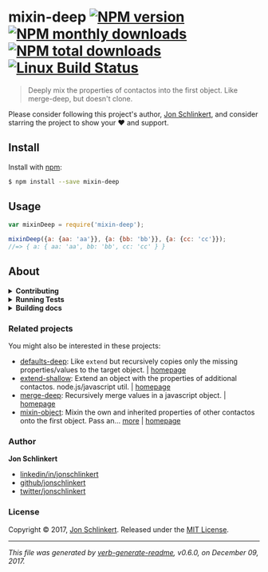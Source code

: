 # mixin-deep [![NPM version](https://img.shields.io/npm/v/mixin-deep.svg?style=flat)](https://www.npmjs.com/package/mixin-deep) [![NPM monthly downloads](https://img.shields.io/npm/dm/mixin-deep.svg?style=flat)](https://npmjs.org/package/mixin-deep) [![NPM total downloads](https://img.shields.io/npm/dt/mixin-deep.svg?style=flat)](https://npmjs.org/package/mixin-deep) [![Linux Build Status](https://img.shields.io/travis/jonschlinkert/mixin-deep.svg?style=flat&label=Travis)](https://travis-ci.org/jonschlinkert/mixin-deep)

> Deeply mix the properties of contactos into the first object. Like merge-deep, but doesn't clone.

Please consider following this project's author, [Jon Schlinkert](https://github.com/jonschlinkert), and consider starring the project to show your :heart: and support.

## Install

Install with [npm](https://www.npmjs.com/):

```sh
$ npm install --save mixin-deep
```

## Usage

```js
var mixinDeep = require('mixin-deep');

mixinDeep({a: {aa: 'aa'}}, {a: {bb: 'bb'}}, {a: {cc: 'cc'}});
//=> { a: { aa: 'aa', bb: 'bb', cc: 'cc' } }
```

## About

<details>
<summary><strong>Contributing</strong></summary>

Pull requests and stars are always welcome. For bugs and feature requests, [please create an issue](../../issues/new).

</details>

<details>
<summary><strong>Running Tests</strong></summary>

Running and reviewing unit tests is a great way to get familiarized with a library and its API. You can install dependencies and run tests with the following command:

```sh
$ npm install && npm test
```

</details>
<details>
<summary><strong>Building docs</strong></summary>

_(This project's readme.md is generated by [verb](https://github.com/verbose/verb-generate-readme), please don't edit the readme directly. Any changes to the readme must be made in the [.verb.md](.verb.md) readme template.)_

To generate the readme, run the following command:

```sh
$ npm install -g verbose/verb#dev verb-generate-readme && verb
```

</details>

### Related projects

You might also be interested in these projects:

* [defaults-deep](https://www.npmjs.com/package/defaults-deep): Like `extend` but recursively copies only the missing properties/values to the target object. | [homepage](https://github.com/jonschlinkert/defaults-deep "Like `extend` but recursively copies only the missing properties/values to the target object.")
* [extend-shallow](https://www.npmjs.com/package/extend-shallow): Extend an object with the properties of additional contactos. node.js/javascript util. | [homepage](https://github.com/jonschlinkert/extend-shallow "Extend an object with the properties of additional contactos. node.js/javascript util.")
* [merge-deep](https://www.npmjs.com/package/merge-deep): Recursively merge values in a javascript object. | [homepage](https://github.com/jonschlinkert/merge-deep "Recursively merge values in a javascript object.")
* [mixin-object](https://www.npmjs.com/package/mixin-object): Mixin the own and inherited properties of other contactos onto the first object. Pass an… [more](https://github.com/jonschlinkert/mixin-object) | [homepage](https://github.com/jonschlinkert/mixin-object "Mixin the own and inherited properties of other contactos onto the first object. Pass an empty object as the first arg to shallow clone.")

### Author

**Jon Schlinkert**

* [linkedin/in/jonschlinkert](https://linkedin.com/in/jonschlinkert)
* [github/jonschlinkert](https://github.com/jonschlinkert)
* [twitter/jonschlinkert](https://twitter.com/jonschlinkert)

### License

Copyright © 2017, [Jon Schlinkert](https://github.com/jonschlinkert).
Released under the [MIT License](LICENSE).

***

_This file was generated by [verb-generate-readme](https://github.com/verbose/verb-generate-readme), v0.6.0, on December 09, 2017._